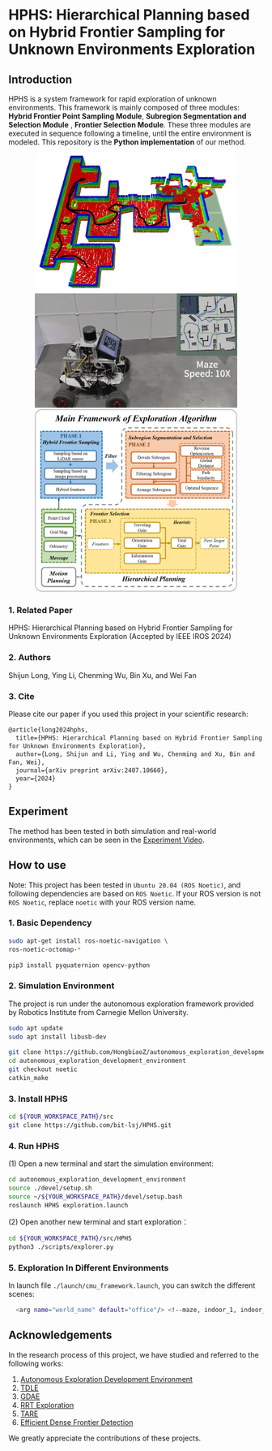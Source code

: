 # HPHS: Hierarchical Planning based on Hybrid Frontier Sampling for Unknown Environments Exploration

## Introduction

HPHS is a system framework for rapid exploration of unknown environments. This framework is mainly composed of three modules: __Hybrid Frontier Point Sampling Module__, __Subregion Segmentation and Selection Module__ , __Frontier Selection Module__. These three modules are executed in sequence following a timeline, until the entire environment is modeled. This repository is the __Python implementation__ of our method.

<p align="center">
  <img src="figure/fig0.png" width = "400" height = "273"/>
    <img src="figure/fig2.jpg" width = "400" height = "225"/>
  <img src="figure/fig1.png" width = "400" height = "360"/>
</p>

### 1. Related Paper
HPHS: Hierarchical Planning based on Hybrid Frontier Sampling for Unknown Environments Exploration (Accepted by IEEE IROS 2024)

### 2. Authors
Shijun Long, Ying Li, Chenming Wu, Bin Xu, and Wei Fan

### 3. Cite
Please cite our paper if you used this project in your scientific research:
```
@article{long2024hphs,
  title={HPHS: Hierarchical Planning based on Hybrid Frontier Sampling for Unknown Environments Exploration},
  author={Long, Shijun and Li, Ying and Wu, Chenming and Xu, Bin and Fan, Wei},
  journal={arXiv preprint arXiv:2407.10660},
  year={2024}
}
```

## Experiment

The method has been tested in both simulation and real-world environments, which can be seen in the [Experiment Video](https://youtu.be/MndZBmBNYSc).

## How to use

Note: This project has been tested in `Ubuntu 20.04 (ROS Noetic)`, and following dependencies are based on `ROS Noetic`. If your ROS version is not `ROS Noetic`, replace `noetic` with your ROS version name.

### 1. Basic Dependency

```bash
sudo apt-get install ros-noetic-navigation \
ros-noetic-octomap-*
```

```bash
pip3 install pyquaternion opencv-python
```
### 2. Simulation Environment

The project is run under the autonomous exploration framework provided by Robotics Institute from Carnegie Mellon University.

```bash
sudo apt update
sudo apt install libusb-dev
```

```bash
git clone https://github.com/HongbiaoZ/autonomous_exploration_development_environment.git
cd autonomous_exploration_development_environment
git checkout noetic
catkin_make
```

### 3. Install HPHS

```bash
cd ${YOUR_WORKSPACE_PATH}/src
git clone https://github.com/bit-lsj/HPHS.git
```

### 4. Run HPHS

(1) Open a new terminal and start the simulation environment:
```bash
cd autonomous_exploration_development_environment
source ./devel/setup.sh
source ~/${YOUR_WORKSPACE_PATH}/devel/setup.bash
roslaunch HPHS exploration.launch
```

(2) Open another new terminal and start exploration：
```bash
cd ${YOUR_WORKSPACE_PATH}/src/HPHS
python3 ./scripts/explorer.py 
```

### 5. Exploration In Different Environments

In launch file `./launch/cmu_framework.launch`, you can switch the different scenes:
```bash
  <arg name="world_name" default="office"/> <!--maze, indoor_1, indoor_2-->
```

## Acknowledgements

In the research process of this project, we have studied and referred to the following works:

1. [Autonomous Exploration Development Environment](https://github.com/HongbiaoZ/autonomous_exploration_development_environment.git)
2. [TDLE](https://github.com/SeanZsya/tdle.git)
3. [GDAE](https://github.com/reiniscimurs/GDAE.git)
4. [RRT Exploration](https://github.com/hasauino/rrt_exploration.git)
5. [TARE](https://github.com/caochao39/tare_planner.git)
6. [Efficient Dense Frontier Detection](https://github.com/larics/cartographer_frontier_detection.git)

We greatly appreciate the contributions of these projects.
